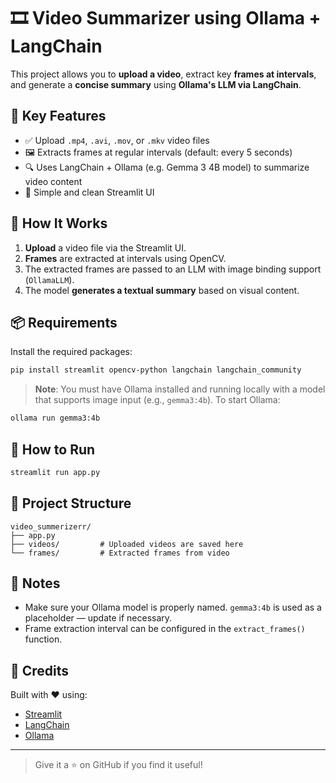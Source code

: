 
# 🎞️ Video Summarizer using Ollama + LangChain

This project allows you to **upload a video**, extract key **frames at intervals**, and generate a **concise summary** using **Ollama's LLM via LangChain**.

## 🧠 Key Features

- ✅ Upload `.mp4`, `.avi`, `.mov`, or `.mkv` video files
- 🖼️ Extracts frames at regular intervals (default: every 5 seconds)
- 🔍 Uses LangChain + Ollama (e.g. Gemma 3 4B model) to summarize video content
- 📄 Simple and clean Streamlit UI

## 🔧 How It Works

1. **Upload** a video file via the Streamlit UI.
2. **Frames** are extracted at intervals using OpenCV.
3. The extracted frames are passed to an LLM with image binding support (`OllamaLLM`).
4. The model **generates a textual summary** based on visual content.

## 📦 Requirements

Install the required packages:

```bash
pip install streamlit opencv-python langchain langchain_community
```

> **Note**: You must have Ollama installed and running locally with a model that supports image input (e.g., `gemma3:4b`). To start Ollama:

```bash
ollama run gemma3:4b
```

## 🏁 How to Run

```bash
streamlit run app.py
```

## 📁 Project Structure

```
video_summerizerr/
├── app.py
├── videos/         # Uploaded videos are saved here
└── frames/         # Extracted frames from video
```

## 📌 Notes

- Make sure your Ollama model is properly named. `gemma3:4b` is used as a placeholder — update if necessary.
- Frame extraction interval can be configured in the `extract_frames()` function.

## 🤖 Credits

Built with ❤️ using:
- [Streamlit](https://streamlit.io)
- [LangChain](https://www.langchain.com/)
- [Ollama](https://ollama.com)

---

> Give it a ⭐ on GitHub if you find it useful!
